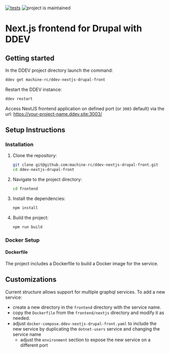 [![tests](https://github.com/ddev/ddev-addon-template/actions/workflows/tests.yml/badge.svg)](https://github.com/ddev/ddev-addon-template/actions/workflows/tests.yml) ![project is maintained](https://img.shields.io/maintenance/yes/2024.svg)

# Next.js frontend for Drupal with DDEV

## Getting started

In the DDEV project directory launch the command:
```sh
ddev get machine-rc/ddev-nextjs-drupal-front
```
Restart the DDEV instance:
```sh
ddev restart
```
Access NextJS frontend application on defined port (or `3003` default) via the url: https://your-project-name.ddev.site:3003/

## Setup Instructions
### Installation
1. Clone the repository:
    ```sh
    git clone git@github.com:machine-rc/ddev-nextjs-drupal-front.git
    cd ddev-nextjs-drupal-front
    ```
2. Navigate to the project directory:
    ```sh
    cd frontend
    ```
   
3. Install the dependencies:
    ```sh
    npm install
    ```
   
4. Build the project:
    ```sh
    npm run build
    ```
   

### Docker Setup
#### Dockerfile

The project includes a Dockerfile to build a Docker image for the service.

## Customizations
Current structure allows support for multiple graphql services.
To add a new service:
- create a new directory in the `frontend` directory with the service name.
- copy the `Dockerfile` from the `frontend/nextjs` directory and modify it as needed.
- adjust `docker-compose.ddev-nextjs-drupal-front.yaml` to include the new service by duplicating the `dotnet-users` service and changing the service name
  - adjust the `environment` section to expose the new service on a different port

